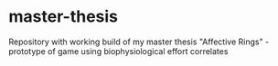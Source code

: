 # master-thesis
Repository with working build of my master thesis "Affective Rings" - prototype of game using biophysiological effort correlates
